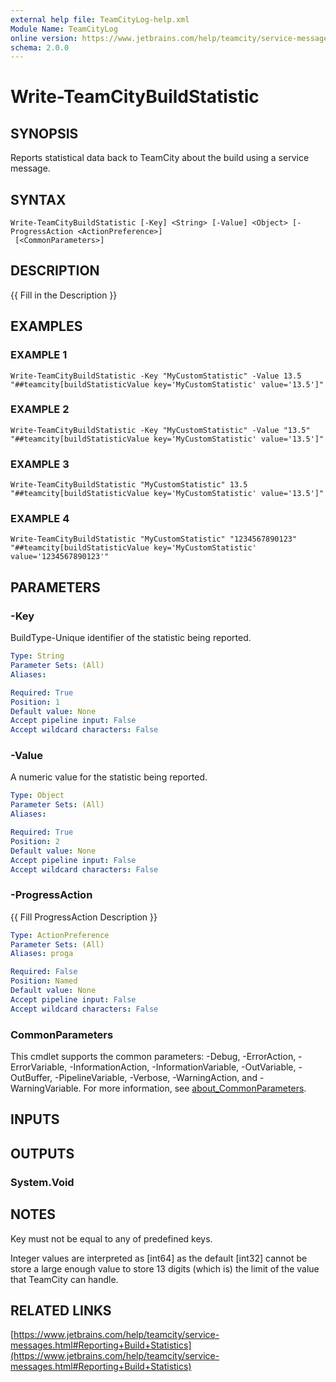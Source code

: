 ```yaml
---
external help file: TeamCityLog-help.xml
Module Name: TeamCityLog
online version: https://www.jetbrains.com/help/teamcity/service-messages.html#Reporting+Build+Statistics
schema: 2.0.0
---
```


# Write-TeamCityBuildStatistic

## SYNOPSIS
Reports statistical data back to TeamCity about the build using a service 
message.

## SYNTAX

```
Write-TeamCityBuildStatistic [-Key] <String> [-Value] <Object> [-ProgressAction <ActionPreference>]
 [<CommonParameters>]
```

## DESCRIPTION
{{ Fill in the Description }}

## EXAMPLES

### EXAMPLE 1
```
Write-TeamCityBuildStatistic -Key "MyCustomStatistic" -Value 13.5
"##teamcity[buildStatisticValue key='MyCustomStatistic' value='13.5']"
```

### EXAMPLE 2
```
Write-TeamCityBuildStatistic -Key "MyCustomStatistic" -Value "13.5"
"##teamcity[buildStatisticValue key='MyCustomStatistic' value='13.5']"
```

### EXAMPLE 3
```
Write-TeamCityBuildStatistic "MyCustomStatistic" 13.5
"##teamcity[buildStatisticValue key='MyCustomStatistic' value='13.5']"
```

### EXAMPLE 4
```
Write-TeamCityBuildStatistic "MyCustomStatistic" "1234567890123"
"##teamcity[buildStatisticValue key='MyCustomStatistic' value='1234567890123'"
```

## PARAMETERS

### -Key
BuildType-Unique identifier of the statistic being reported.

```yaml
Type: String
Parameter Sets: (All)
Aliases:

Required: True
Position: 1
Default value: None
Accept pipeline input: False
Accept wildcard characters: False
```

### -Value
A numeric value for the statistic being reported.

```yaml
Type: Object
Parameter Sets: (All)
Aliases:

Required: True
Position: 2
Default value: None
Accept pipeline input: False
Accept wildcard characters: False
```

### -ProgressAction
{{ Fill ProgressAction Description }}

```yaml
Type: ActionPreference
Parameter Sets: (All)
Aliases: proga

Required: False
Position: Named
Default value: None
Accept pipeline input: False
Accept wildcard characters: False
```

### CommonParameters
This cmdlet supports the common parameters: -Debug, -ErrorAction, -ErrorVariable, -InformationAction, -InformationVariable, -OutVariable, -OutBuffer, -PipelineVariable, -Verbose, -WarningAction, and -WarningVariable. For more information, see [about_CommonParameters](http://go.microsoft.com/fwlink/?LinkID=113216).

## INPUTS

## OUTPUTS

### System.Void
## NOTES
Key must not be equal to any of predefined keys.

Integer values are interpreted as \[int64\] as the default \[int32\]
cannot be store a large enough value to store 13 digits (which
is) the limit of the value that TeamCity can handle.

## RELATED LINKS

[https://www.jetbrains.com/help/teamcity/service-messages.html#Reporting+Build+Statistics](https://www.jetbrains.com/help/teamcity/service-messages.html#Reporting+Build+Statistics)

